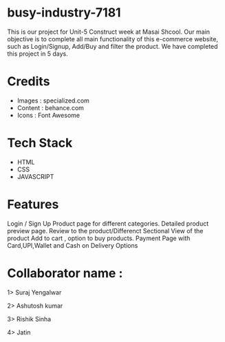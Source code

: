 # busy-industry-7181

This is our project for Unit-5 Construct week at Masai Shcool. Our main objective is to complete all main functionality of this e-commerce website, such as Login/Signup, Add/Buy and filter the product. We have completed this project in 5 days.

# Credits
- Images : specialized.com 
- Content : behance.com
- Icons : Font Awesome

# Tech Stack
- HTML
- CSS
- JAVASCRIPT

# Features

Login / Sign Up
Product page for different categories.
Detailed product preview page.
Review to the product/Differenct Sectional View of the product
Add to cart , option to buy products.
Payment Page with Card,UPI,Wallet and Cash on Delivery Options

# Collaborator name :

1> Suraj Yengalwar

2> Ashutosh kumar

3> Rishik Sinha

4> Jatin 
